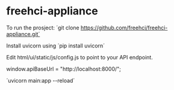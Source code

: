 # freehci-appliance

To run the prosject: 
´git clone https://github.com/freehci/freehci-appliance.git´

Install uvicorn using ´pip install uvicorn´

Edit html/ui/static/js/config.js to point to your API endpoint.

window.apiBaseUrl = "http://localhost:8000/";

´uvicorn main:app --reload´